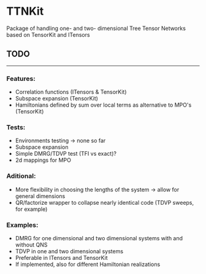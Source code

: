 # TTNKit
Package of handling one- and two- dimensional Tree Tensor Networks based on TensorKit and ITensors


## TODO

---

### Features:

- Correlation functions (ITensors & TensorKit)
- Subspace expansion (TensorKit)
- Hamiltonians defined by sum over local terms as alternative to MPO's (TensorKit)

### Tests:

- Environments testing ->  none so far
- Subspace expansion
- Simple DMRG/TDVP test (TFI vs exact)?
- 2d mappings for MPO

### Aditional:

- More flexibility in choosing the lengths of the system -> allow for general dimensions
- QR/factorize wrapper to collapse nearly identical code (TDVP sweeps, for example)
     
### Examples:

- DMRG for one dimensional and two dimensional systems with and without QNS
- TDVP in one and two dimensional systems
- Preferable in ITensors and TensorKit
- If implemented, also for different Hamiltonian realizations
